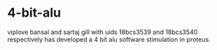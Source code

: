 # 4-bit-alu
viplove bansal and sartaj gill with uids 18bcs3539 and 18bcs3540 respectively has developed a 4 bit alu software stimulation in proteus.
